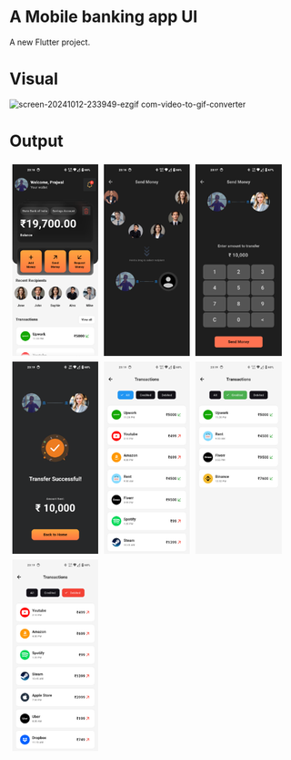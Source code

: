 # A Mobile banking app UI

A new Flutter project.
# Visual
![screen-20241012-233949-ezgif com-video-to-gif-converter](https://github.com/user-attachments/assets/9252f3ba-c333-4b8c-81bb-db8f006eb447)

# Output
<div style="display: flex; flex-wrap: wrap;">
    <img src="assets/snapshots/1.png" alt="Image 1" style="width: 30%; height: auto; margin: 5px;">
    <img src="assets/snapshots/2.png" alt="Image 2" style="width: 30%; height: auto; margin: 5px;">
    <img src="assets/snapshots/3.png" alt="Image 3" style="width: 30%; height: auto; margin: 5px;">
    <img src="assets/snapshots/4.png" alt="Image 4" style="width: 30%; height: auto; margin: 5px;">
    <img src="assets/snapshots/5.png" alt="Image 5" style="width: 30%; height: auto; margin: 5px;">
    <img src="assets/snapshots/6.png" alt="Image 6" style="width: 30%; height: auto; margin: 5px;">
    <img src="assets/snapshots/7.png" alt="Image 7" style="width: 30%; height: auto; margin: 5px;">
</div>
